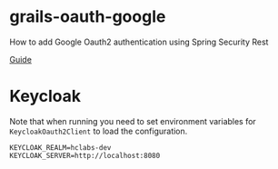 # grails-oauth-google
How to add Google Oauth2 authentication using Spring Security Rest

[Guide](https://guides.grails.org/grails-oauth-google/guide/index.html)

# Keycloak

Note that when running you need to set environment variables for `KeycloakOauth2Client` to load the configuration.

	KEYCLOAK_REALM=hclabs-dev
	KEYCLOAK_SERVER=http://localhost:8080
